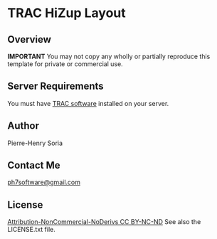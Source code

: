 # TRAC HiZup Layout


## Overview

**IMPORTANT** You may not copy any wholly or partially reproduce this template for private or commercial use.


## Server Requirements

You must have [TRAC software](http://trac.edgewall.org/) installed on your server.


## Author

Pierre-Henry Soria


## Contact Me

ph7software@gmail.com


## License

[Attribution-NonCommercial-NoDerivs CC BY-NC-ND](http://creativecommons.org/licenses/by-nc-nd/3.0/) See also the LICENSE.txt file.
